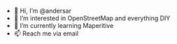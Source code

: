 - 👋 Hi, I’m @andersar
- 👀 I’m interested in OpenStreetMap and everything DIY 
- 🌱 I’m currently learning Maperitive 
- 📫 Reach me via email 

<!---
andersar/andersar is a ✨ special ✨ repository because its `README.md` (this file) appears on your GitHub profile.
You can click the Preview link to take a look at your changes.
--->
